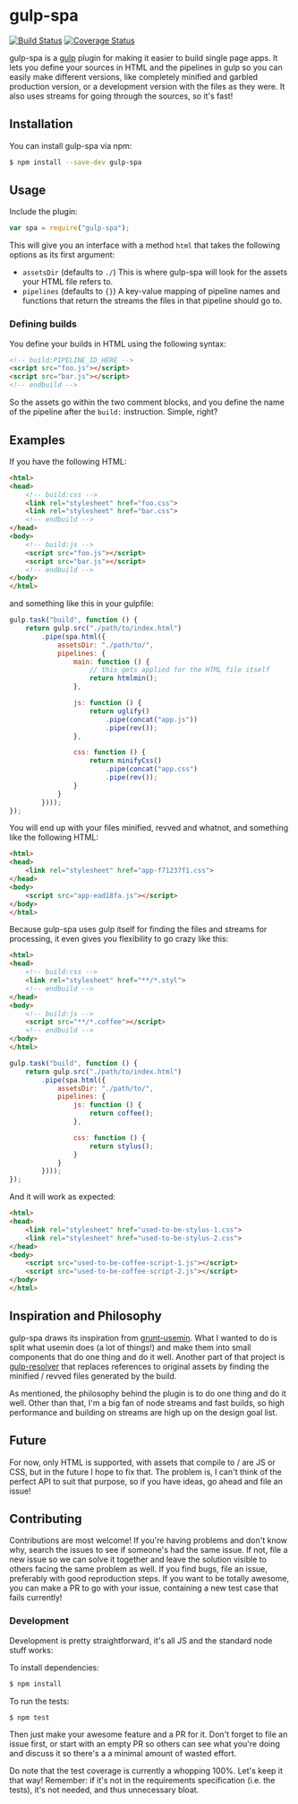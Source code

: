 # gulp-spa

[![Build Status](https://travis-ci.org/jussi-kalliokoski/gulp-spa.svg?branch=master)](https://travis-ci.org/jussi-kalliokoski/gulp-spa)
[![Coverage Status](https://img.shields.io/coveralls/jussi-kalliokoski/gulp-spa.svg)](https://coveralls.io/r/jussi-kalliokoski/gulp-spa)

gulp-spa is a [gulp](http://gulpjs.com/) plugin for making it easier to build single page apps. It lets you define your sources in HTML and the pipelines in gulp so you can easily make different versions, like completely minified and garbled production version, or a development version with the files as they were. It also uses streams for going through the sources, so it's fast!

## Installation

You can install gulp-spa via npm:

```bash
$ npm install --save-dev gulp-spa
```

## Usage

Include the plugin:

```javascript
var spa = require("gulp-spa");
```

This will give you an interface with a method `html` that takes the following options as its first argument:

* `assetsDir` (defaults to `./`) This is where gulp-spa will look for the assets your HTML file refers to.
* `pipelines` (defaults to `{}`) A key-value mapping of pipeline names and functions that return the streams the files in that pipeline should go to.

### Defining builds

You define your builds in HTML using the following syntax:

```html
<!-- build:PIPELINE_ID_HERE -->
<script src="foo.js"></script>
<script src="bar.js"></script>
<!-- endbuild -->
```

So the assets go within the two comment blocks, and you define the name of the pipeline after the `build:` instruction. Simple, right?

## Examples

If you have the following HTML:

```html
<html>
<head>
    <!-- build:css -->
    <link rel="stylesheet" href="foo.css">
    <link rel="stylesheet" href="bar.css">
    <!-- endbuild -->
</head>
<body>
    <!-- build:js -->
    <script src="foo.js"></script>
    <script src="bar.js"></script>
    <!-- endbuild -->
</body>
</html>
```

and something like this in your gulpfile:

```javascript
gulp.task("build", function () {
    return gulp.src("./path/to/index.html")
        .pipe(spa.html({
            assetsDir: "./path/to/",
            pipelines: {
                main: function () {
                    // this gets applied for the HTML file itself
                    return htmlmin();
                },

                js: function () {
                    return uglify()
                        .pipe(concat("app.js"))
                        .pipe(rev());
                },

                css: function () {
                    return minifyCss()
                        .pipe(concat("app.css")
                        .pipe(rev());
                }
            }
        })));
});
```

You will end up with your files minified, revved and whatnot, and something like the following HTML:

```html
<html>
<head>
    <link rel="stylesheet" href="app-f71237f1.css">
</head>
<body>
    <script src="app-ead18fa.js"></script>
</body>
</html>
```

Because gulp-spa uses gulp itself for finding the files and streams for processing, it even gives you flexibility to go crazy like this:

```html
<html>
<head>
    <!-- build:css -->
    <link rel="stylesheet" href="**/*.styl">
    <!-- endbuild -->
</head>
<body>
    <!-- build:js -->
    <script src="**/*.coffee"></script>
    <!-- endbuild -->
</body>
</html>
```

```javascript
gulp.task("build", function () {
    return gulp.src("./path/to/index.html")
        .pipe(spa.html({
            assetsDir: "./path/to/",
            pipelines: {
                js: function () {
                    return coffee();
                },

                css: function () {
                    return stylus();
                }
            }
        })));
});
```

And it will work as expected:

```html
<html>
<head>
    <link rel="stylesheet" href="used-to-be-stylus-1.css">
    <link rel="stylesheet" href="used-to-be-stylus-2.css">
</head>
<body>
    <script src="used-to-be-coffee-script-1.js"></script>
    <script src="used-to-be-coffee-script-2.js"></script>
</body>
</html>
```

## Inspiration and Philosophy

gulp-spa draws its inspiration from [grunt-usemin](https://github.com/yeoman/grunt-usemin). What I wanted to do is split what usemin does (a lot of things!) and make them into small components that do one thing and do it well. Another part of that project is [gulp-resolver](https://github.com/jussi-kalliokoski/gulp-resolver) that replaces references to original assets by finding the minified / revved files generated by the build.

As mentioned, the philosophy behind the plugin is to do one thing and do it well. Other than that, I'm a big fan of node streams and fast builds, so high performance and building on streams are high up on the design goal list.

## Future

For now, only HTML is supported, with assets that compile to / are JS or CSS, but in the future I hope to fix that. The problem is, I can't think of the perfect API to suit that purpose, so if you have ideas, go ahead and file an issue!

## Contributing

Contributions are most welcome! If you're having problems and don't know why, search the issues to see if someone's had the same issue. If not, file a new issue so we can solve it together and leave the solution visible to others facing the same problem as well. If you find bugs, file an issue, preferably with good reproduction steps. If you want to be totally awesome, you can make a PR to go with your issue, containing a new test case that fails currently!

### Development

Development is pretty straightforward, it's all JS and the standard node stuff works:

To install dependencies:

```bash
$ npm install
```

To run the tests:

```bash
$ npm test
```

Then just make your awesome feature and a PR for it. Don't forget to file an issue first, or start with an empty PR so others can see what you're doing and discuss it so there's a a minimal amount of wasted effort.

Do note that the test coverage is currently a whopping 100%. Let's keep it that way! Remember: if it's not in the requirements specification (i.e. the tests), it's not needed, and thus unnecessary bloat.
